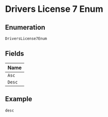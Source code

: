
# Drivers License 7 Enum

## Enumeration

`DriversLicense7Enum`

## Fields

| Name |
|  --- |
| `Asc` |
| `Desc` |

## Example

```
desc
```

